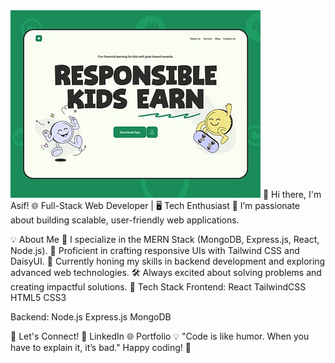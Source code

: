 <img src="https://raw.githubusercontent.com/mahammadshariaralamsarker/mahammadshariaralamsarker/refs/heads/main/images/still-15f01a047939063eb61d5c938697ca3d.webp">
👋 Hi there, I'm Asif!
🌐 Full-Stack Web Developer | 🖥️ Tech Enthusiast
🚀 I’m passionate about building scalable, user-friendly web applications.

💡 About Me
🔭 I specialize in the MERN Stack (MongoDB, Express.js, React, Node.js).
🎨 Proficient in crafting responsive UIs with Tailwind CSS and DaisyUI.
🌱 Currently honing my skills in backend development and exploring advanced web technologies.
🛠️ Always excited about solving problems and creating impactful solutions.
💼 Tech Stack
Frontend:
React
TailwindCSS
HTML5
CSS3

Backend:
Node.js
Express.js
MongoDB

💬 Let's Connect!
💼 LinkedIn
🌐 Portfolio
💡 "Code is like humor. When you have to explain it, it’s bad."
Happy coding! 🚀